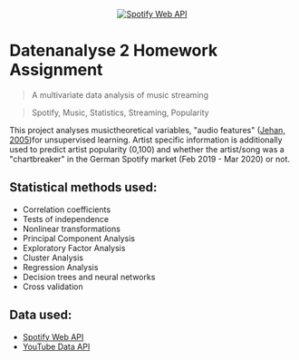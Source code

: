 <p align = "center">

<a href="https://developer.spotify.com/documentation/web-api/reference/tracks/get-audio-features/">
	<img src="https://developer.spotify.com/assets/branding-guidelines/logo@2x.png" title="Spotify Web API">
</a>
</p>

# Datenanalyse 2 Homework Assignment
> A multivariate data analysis of music streaming

> Spotify, Music, Statistics, Streaming, Popularity

This project analyses musictheoretical variables, "audio features" (<a href = "http://web.media.mit.edu/~tristan/phd/dissertation/index.html" target="_blank">Jehan, 2005</a>)for unsupervised learning. Artist specific information is additionally used to predict artist popularity (0,100) and whether the artist/song was a "chartbreaker" in the German Spotify market (Feb 2019 - Mar 2020) or not.

## Statistical methods used:

- Correlation coefficients
- Tests of independence
- Nonlinear transformations
- Principal Component Analysis
- Exploratory Factor Analysis
- Cluster Analysis
- Regression Analysis
- Decision trees and neural networks
- Cross validation

## Data used:

- <a href = "https://developer.spotify.com/documentation/web-api/" target="_blank">Spotify Web API</a>
- <a href = "https://developers.google.com/youtube/v3" target="_blank">YouTube Data API</a>